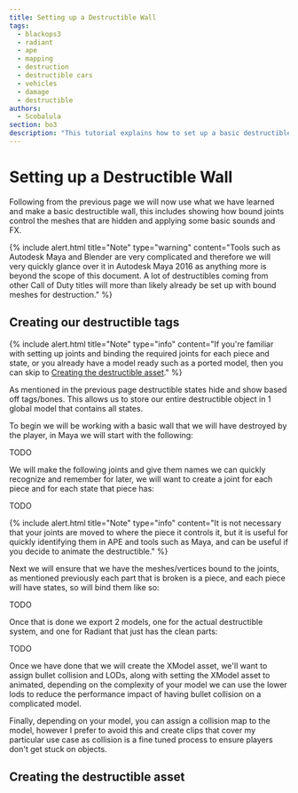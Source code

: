 ```yaml
---
title: Setting up a Destructible Wall
tags: 
  - blackops3
  - radiant
  - ape
  - mapping
  - destruction
  - destructible cars
  - vehicles
  - damage
  - destructible
authors: 
  - Scobalula
section: bo3
description: "This tutorial explains how to set up a basic destructible wall."
---
```


# Setting up a Destructible Wall

Following from the previous page we will now use what we have learned and make a basic destructible wall, this includes showing how bound joints control the meshes that are hidden and applying some basic sounds and FX.

{% include alert.html title="Note" type="warning" content="Tools such as Autodesk Maya and Blender are very complicated and therefore we will very quickly glance over it in Autodesk Maya 2016 as anything more is beyond the scope of this document. A lot of destructibles coming from other Call of Duty titles will more than likely already be set up with bound meshes for destruction." %}

## Creating our destructible tags

{% include alert.html title="Note" type="info" content="If you're familiar with setting up joints and binding the required joints for each piece and state, or you already have a model ready such as a ported model, then you can skip to [Creating the destructible asset](#creating-the-destructible-asset)." %}

As mentioned in the previous page destructible states hide and show based off tags/bones. This allows us to store our entire destructible object in 1 global model that contains all states.

To begin we will be working with a basic wall that we will have destroyed by the player, in Maya we will start with the following:

TODO

We will make the following joints and give them names we can quickly recognize and remember for later, we will want to create a joint for each piece and for each state that piece has:

TODO

{% include alert.html title="Note" type="info" content="It is not necessary that your joints are moved to where the piece it controls it, but it is useful for quickly identifying them in APE and tools such as Maya, and can be useful if you decide to animate the destructible." %}

Next we will ensure that we have the meshes/vertices bound to the joints, as mentioned previously each part that is broken is a piece, and each piece will have states, so will bind them like so:

TODO

Once that is done we export 2 models, one for the actual destructible system, and one for Radiant that just has the clean parts:

TODO

Once we have done that we will create the XModel asset, we'll want to assign bullet collision and LODs, along with setting the XModel asset to animated, depending on the complexity of your model we can use the lower lods to reduce the performance impact of having bullet collision on a complicated model.

Finally, depending on your model, you can assign a collision map to the model, however I prefer to avoid this and create clips that cover my particular use case as collision is a fine tuned process to ensure players don't get stuck on objects.

## Creating the destructible asset
